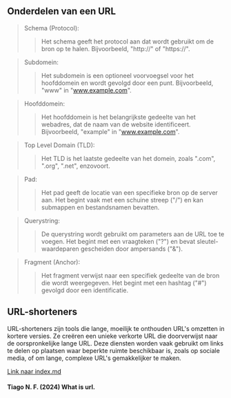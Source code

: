 ## Onderdelen van een URL

> Schema (Protocol):
>>  Het schema geeft het protocol aan dat wordt gebruikt om de bron op te halen. Bijvoorbeeld, "http://" of "https://".

> Subdomein:
>> Het subdomein is een optioneel voorvoegsel voor het hoofddomein en wordt gevolgd door een punt. Bijvoorbeeld, "www" in "www.example.com".

> Hoofddomein:
>> Het hoofddomein is het belangrijkste gedeelte van het webadres, dat de naam van de website identificeert. Bijvoorbeeld, "example" in "www.example.com".

> Top Level Domain (TLD):
>> Het TLD is het laatste gedeelte van het domein, zoals ".com", ".org", ".net", enzovoort.

>  Pad:
>> Het pad geeft de locatie van een specifieke bron op de server aan. Het begint vaak met een schuine streep ("/") en kan submappen en bestandsnamen bevatten.

> Querystring:
>> De querystring wordt gebruikt om parameters aan de URL toe te voegen. Het begint met een vraagteken ("?") en bevat sleutel-waardeparen gescheiden door ampersands ("&").

>Fragment (Anchor):
>> Het fragment verwijst naar een specifiek gedeelte van de bron die wordt weergegeven. Het begint met een hashtag ("#") gevolgd door een identificatie.

## URL-shorteners

URL-shorteners zijn tools die lange, moeilijk te onthouden URL's omzetten in kortere versies. Ze creëren een unieke verkorte URL die doorverwijst naar de oorspronkelijke lange URL. Deze diensten worden vaak gebruikt om links te delen op plaatsen waar beperkte ruimte beschikbaar is, zoals op sociale media, of om lange, complexe URL's gemakkelijker te maken.

[Link naar index.md](./index.md)


#### Tiago N. F. (2024) What is url. 